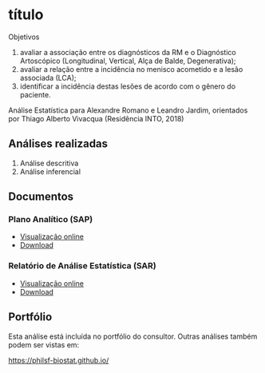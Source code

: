 <!-- Instruções -->

<!-- - substituir xxx pelo código do relatório -->
<!-- - v01: substituir mmm01/mmm02 pela milestone -->
<!-- - v02: substituir ppp01/ppp02 pelo projeto -->
<!-- - Remover esse bloco -->

# título

Objetivos

1. avaliar a associação entre os diagnósticos da RM e o Diagnóstico
Artoscópico (Longitudinal, Vertical, Alça de Balde, Degenerativa);
2. avaliar a relação entre a incidência no menisco acometido e a lesão associada (LCA);
3. identificar a incidência destas lesões de acordo com o gênero do paciente.

Análise Estatística para Alexandre Romano e Leandro Jardim, orientados por Thiago Alberto Vivacqua (Residência INTO, 2018)

## Análises realizadas

1. Análise descritiva
1. Análise inferencial
<!-- 1. Análise de poder -->
<!-- 1. Modelagem estatística -->

## Documentos

### Plano Analítico (SAP)

<!-- - [Visualização online][sapviz-v02] -->
<!-- - [Download][sappdf-v02] -->

- [Visualização online][sapviz-v01]
- [Download][sappdf-v01]

### Relatório de Análise Estatística (SAR)

<!-- - [Visualização online][reportviz-v02] -->
<!-- - [Download][pdf-v02] -->

- [Visualização online][reportviz-v01]
- [Download][pdf-v01]

## Portfólio

Esta análise está incluída no portfólio do consultor.
Outras análises também podem ser vistas em:

https://philsf-biostat.github.io/

<!-- --- -->

[sapviz-v01]: report/SAP-2018-001-AL-v01.md
[sappdf-v01]: report/SAP-2018-001-AL-v01.pdf?raw=true
[sapviz-v02]: report/SAP-2018-001-AL-v02.md
[sappdf-v02]: report/SAP-2018-001-AL-v02.pdf?raw=true

[docx-v01]: report/SAR-2018-001-AL-v01.docx?raw=true
[pdf-v01]: report/SAR-2018-001-AL-v01.pdf?raw=true
[docx-v02]: report/SAR-2018-001-AL-v02.docx?raw=true
[pdf-v02]: report/SAR-2018-001-AL-v02.pdf?raw=true

[releases]: https://github.com/philsf-biostat/SAR-2018-001-AL/releases/
[milestone-v01]: https://github.com/philsf-biostat/SAR-2018-001-AL/milestone/mmm01
[reportviz-v01]: report/SAR-2018-001-AL-v01.md
[v01-project]: https://github.com/philsf-biostat/SAR-2018-001-AL/projects/ppp01
[milestone-v02]: https://github.com/philsf-biostat/SAR-2018-001-AL/milestone/mmm02
[reportviz-v02]: report/SAR-2018-001-AL-v02.md
[v02-project]: https://github.com/philsf-biostat/SAR-2018-001-AL/projects/ppp02

